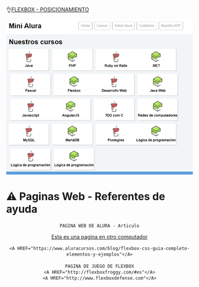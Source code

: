 
👌[FLEXBOX - POSICIONAMIENTO](https://juan-matias.github.io/JuanMatias-one-challenge-encriptador/)


<p align="center" >
  <img src="https://github.com/Juan-Matias/FlexBox-Posicionamiento/blob/93f7f6cc86afff1ea4a43af6313f1c4886bbabb2/Imagen.PNG">

</p>

# ⚠ Paginas Web - Referentes de ayuda
<div align="center">

    PAGINA WEB DE ALURA - Articulo
  
  <A HREF="http://xxx.yyy.zzz/AA/BB/CC/DD/pagina.html"> Esta es una pagina en otro computador </A>
  
    <A HREF="https://www.aluracursos.com/blog/flexbox-css-guia-completo-elementos-y-ejemplos"</A>

    PAGINA DE JUEGO DE FLEXBOX
    <A HREF="http://flexboxfroggy.com/#es"</A>
    <A HREF="http://www.flexboxdefense.com"</A>

</div>

